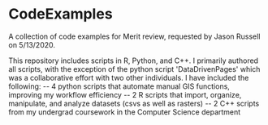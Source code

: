 # CodeExamples
A collection of code examples for Merit review, requested by Jason Russell on 5/13/2020.

This repository includes scripts in R, Python, and C++. I primarily authored all scripts, with the exception of the python script  'DataDrivenPages' which was a collaborative effort with two other individuals. I have included the following:
  -- 4 python scripts that automate manual GIS functions, improving my workflow efficiency 
  -- 2 R scripts that import, organize, manipulate, and analyze datasets (csvs as well as rasters)
  -- 2 C++ scripts from my undergrad coursework in the Computer Science department
